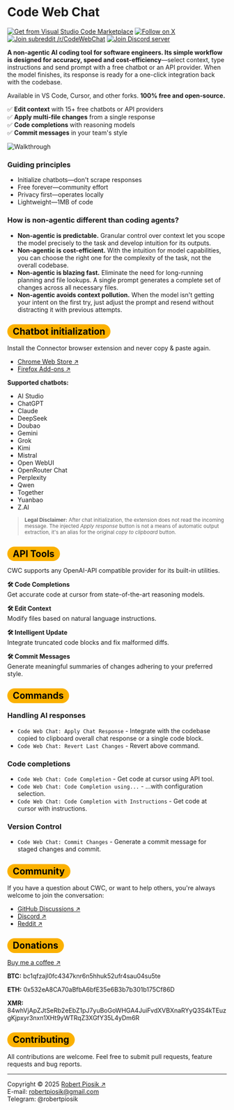 # Code Web Chat

<a href="https://marketplace.visualstudio.com/items?itemName=robertpiosik.gemini-coder" target="_blank"><img src="https://img.shields.io/badge/Install-VS_Code_Marketplace-blue" alt="Get from Visual Studio Code Marketplace" /></a> <a href="https://x.com/CodeWebChat" target="_blank"><img src="https://img.shields.io/badge/Follow_on_X-@CodeWebChat-black" alt="Follow on X" /></a> <a href="https://reddit.com/r/CodeWebChat" target="_blank"><img src="https://img.shields.io/badge/Join_subreddit-r/CodeWebChat-orange" alt="Join subreddit /r/CodeWebChat" /></a> <a href="https://discord.com/invite/KJySXsrSX5" target="_blank"><img src="https://img.shields.io/badge/Chat-Discord-7289da" alt="Join Discord server" /></a>

**A non-agentic AI coding tool for software engineers. Its simple workflow is designed for accuracy, speed and cost-efficiency**—select context, type instructions and send prompt with a free chatbot or an API provider. When the model finishes, its response is ready for a one-click integration back with the codebase.

Available in VS Code, Cursor, and other forks. **100% free and open-source.**

✅ **Edit context** with 15+ free chatbots or API providers \
✅ **Apply multi-file changes** from a single response \
✅ **Code completions** with reasoning models \
✅ **Commit messages** in your team's style

<p>
<img src="https://github.com/robertpiosik/CodeWebChat/raw/HEAD/packages/shared/src/media/demo.gif" alt="Walkthrough" />
</p>

### Guiding principles

- Initialize chatbots—don't scrape responses
- Free forever—community effort
- Privacy first—operates locally
- Lightweight—1MB of code

### How is non-agentic different than coding agents?

- **Non-agentic is predictable.** Granular control over context let you scope the model precisely to the task and develop intuition for its outputs.
- **Non-agentic is cost-efficient.** With the intuition for model capabilities, you can choose the right one for the complexity of the task, not the overall codebase.
- **Non-agentic is blazing fast.** Eliminate the need for long-running planning and file lookups. A single prompt generates a complete set of changes across all necessary files.
- **Non-agentic avoids context pollution.** When the model isn't getting your intent on the first try, just adjust the prompt and resend without distracting it with previous attempts.

## <span style="background-color: #fbb100; color: black; padding: 0.2em 0.6em; border-radius: 999px">Chatbot initialization</span>

Install the Connector browser extension and never copy & paste again.

- [Chrome Web Store ↗](https://chromewebstore.google.com/detail/code-web-chat-connector/ljookipcanaglfaocjbgdicfbdhhjffp)
- [Firefox Add-ons ↗](https://addons.mozilla.org/en-US/firefox/addon/code-web-chat-connector/)

**Supported chatbots:**

- AI Studio
- ChatGPT
- Claude
- DeepSeek
- Doubao
- Gemini
- Grok
- Kimi
- Mistral
- Open WebUI
- OpenRouter Chat
- Perplexity
- Qwen
- Together
- Yuanbao
- Z.AI

> <small>**Legal Disclaimer:** After chat initialization, the extension does not read the incoming message. The injected _Apply response_ button is not a means of automatic output extraction, it's an alias for the original _copy to clipboard_ button.</small>

## <span style="background-color: #fbb100; color: black; padding: 0.2em 0.6em; border-radius: 999px">API Tools</span>

CWC supports any OpenAI-API compatible provider for its built-in utilities.

**🛠️ Code Completions** \
Get accurate code at cursor from state-of-the-art reasoning models.

**🛠️ Edit Context** \
Modify files based on natural language instructions.

**🛠️ Intelligent Update** \
Integrate truncated code blocks and fix malformed diffs.

**🛠️ Commit Messages** \
Generate meaningful summaries of changes adhering to your preferred style.

## <span style="background-color: #fbb100; color: black; padding: 0.2em 0.6em; border-radius: 999px">Commands</span>

### Handling AI responses

- `Code Web Chat: Apply Chat Response` - Integrate with the codebase copied to clipboard overall chat response or a single code block.
- `Code Web Chat: Revert Last Changes` - Revert above command.

### Code completions

- `Code Web Chat: Code Completion` - Get code at cursor using API tool.
- `Code Web Chat: Code Completion using...` - ...with configuration selection.
- `Code Web Chat: Code Completion with Instructions` - Get code at cursor with instructions.

### Version Control

- `Code Web Chat: Commit Changes` - Generate a commit message for staged changes and commit.

## <span style="background-color: #fbb100; color: black; padding: 0.2em 0.6em; border-radius: 999px">Community</span>

If you have a question about CWC, or want to help others, you're always welcome to join the conversation:

- [GitHub Discussions ↗](https://github.com/robertpiosik/CodeWebChat/discussions)
- [Discord ↗](https://discord.gg/KJySXsrSX5)
- [Reddit ↗](https://www.reddit.com/r/CodeWebChat)

## <span style="background-color: #fbb100; color: black; padding: 0.2em 0.6em; border-radius: 999px">Donations</span>

[Buy me a coffee ↗](https://buymeacoffee.com/robertpiosik)

**BTC:** bc1qfzajl0fc4347knr6n5hhuk52ufr4sau04su5te

**ETH:** 0x532eA8CA70aBfbA6bfE35e6B3b7b301b175Cf86D

**XMR:** 84whVjApZJtSeRb2eEbZ1pJ7yuBoGoWHGA4JuiFvdXVBXnaRYyQ3S4kTEuzgKjpxyr3nxn1XHt9yWTRqZ3XGfY35L4yDm6R

## <span style="background-color: #fbb100; color: black; padding: 0.2em 0.6em; border-radius: 999px">Contributing</span>

All contributions are welcome. Feel free to submit pull requests, feature requests and bug reports.

<hr />

Copyright © 2025 [Robert Piosik ↗](https://x.com/robertpiosik) \
E-mail: robertpiosik@gmail.com \
Telegram: @robertpiosik
